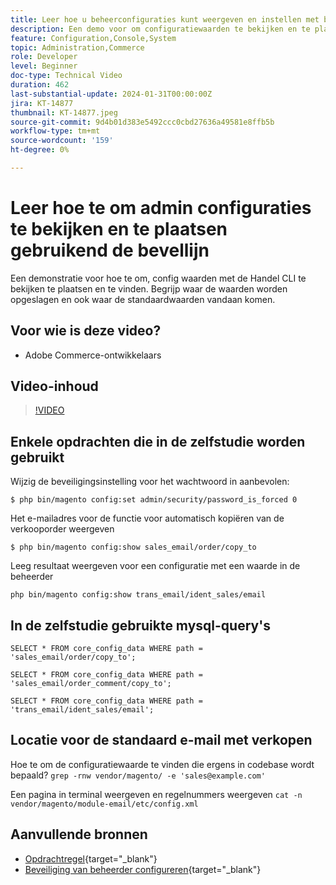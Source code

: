 ```yaml
---
title: Leer hoe u beheerconfiguraties kunt weergeven en instellen met behulp van de opdrachtregel
description: Een demo voor om configuratiewaarden te bekijken en te plaatsen gebruikend de bevellijn
feature: Configuration,Console,System
topic: Administration,Commerce
role: Developer
level: Beginner
doc-type: Technical Video
duration: 462
last-substantial-update: 2024-01-31T00:00:00Z
jira: KT-14877
thumbnail: KT-14877.jpeg
source-git-commit: 9d4b01d383e5492ccc0cbd27636a49581e8ffb5b
workflow-type: tm+mt
source-wordcount: '159'
ht-degree: 0%

---
```



# Leer hoe te om admin configuraties te bekijken en te plaatsen gebruikend de bevellijn

Een demonstratie voor hoe te om, config waarden met de Handel CLI te bekijken te plaatsen en te vinden. Begrijp waar de waarden worden opgeslagen en ook waar de standaardwaarden vandaan komen.

## Voor wie is deze video?

- Adobe Commerce-ontwikkelaars

## Video-inhoud

>[!VIDEO](https://video.tv.adobe.com/v/3427123?&learn=on)

## Enkele opdrachten die in de zelfstudie worden gebruikt

Wijzig de beveiligingsinstelling voor het wachtwoord in aanbevolen:

`$ php bin/magento config:set admin/security/password_is_forced 0`

Het e-mailadres voor de functie voor automatisch kopiëren van de verkooporder weergeven

`$ php bin/magento config:show sales_email/order/copy_to`

Leeg resultaat weergeven voor een configuratie met een waarde in de beheerder

`php bin/magento config:show trans_email/ident_sales/email`

## In de zelfstudie gebruikte mysql-query&#39;s

```
SELECT * FROM core_config_data WHERE path = 'sales_email/order/copy_to';

SELECT * FROM core_config_data WHERE path = 'sales_email/order_comment/copy_to';

SELECT * FROM core_config_data WHERE path = 'trans_email/ident_sales/email';
```

## Locatie voor de standaard e-mail met verkopen

Hoe te om de configuratiewaarde te vinden die ergens in codebase wordt bepaald?
`grep -rnw vendor/magento/ -e 'sales@example.com'`

Een pagina in terminal weergeven en regelnummers weergeven `cat -n vendor/magento/module-email/etc/config.xml`

## Aanvullende bronnen

- [Opdrachtregel](https://experienceleague.adobe.com/docs/commerce-operations/configuration-guide/cli/config-cli.html){target="_blank"}
- [Beveiliging van beheerder configureren](https://experienceleague.adobe.com/docs/commerce-admin/systems/security/security-admin.html){target="_blank"}
